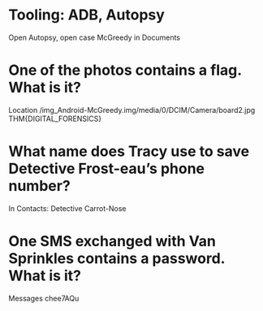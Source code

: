 # Tooling: ADB, Autopsy

Open Autopsy, open case McGreedy in Documents


# One of the photos contains a flag. What is it?
Location	/img_Android-McGreedy.img/media/0/DCIM/Camera/board2.jpg
THM{DIGITAL_FORENSICS}

# What name does Tracy use to save Detective Frost-eau’s phone number?
In Contacts:
Detective Carrot-Nose

# One SMS exchanged with Van Sprinkles contains a password. What is it?
Messages
chee7AQu

